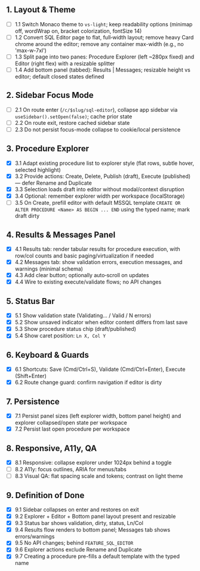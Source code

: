 ## 1. Layout & Theme

- [ ] 1.1 Switch Monaco theme to `vs-light`; keep readability options (minimap off, wordWrap on, bracket colorization, fontSize 14)
- [ ] 1.2 Convert SQL Editor page to flat, full‑width layout; remove heavy Card chrome around the editor; remove any container max-width (e.g., no 'max-w-7xl')
- [ ] 1.3 Split page into two panes: Procedure Explorer (left ~280px fixed) and Editor (right flex) with a resizable splitter
- [ ] 1.4 Add bottom panel (tabbed): Results | Messages; resizable height vs editor; default closed states defined

## 2. Sidebar Focus Mode

- [ ] 2.1 On route enter (`/c/$slug/sql-editor`), collapse app sidebar via `useSidebar().setOpen(false)`; cache prior state
- [ ] 2.2 On route exit, restore cached sidebar state
- [ ] 2.3 Do not persist focus-mode collapse to cookie/local persistence

## 3. Procedure Explorer

- [x] 3.1 Adapt existing procedure list to explorer style (flat rows, subtle hover, selected highlight)
- [x] 3.2 Provide actions: Create, Delete, Publish (draft), Execute (published) — defer Rename and Duplicate
- [x] 3.3 Selection loads draft into editor without modal/context disruption
- [x] 3.4 Optional: remember explorer width per workspace (localStorage)
- [ ] 3.5 On Create, prefill editor with default MSSQL template `CREATE OR ALTER PROCEDURE <Name> AS BEGIN ... END` using the typed name; mark draft dirty

## 4. Results & Messages Panel

- [x] 4.1 Results tab: render tabular results for procedure execution, with row/col counts and basic paging/virtualization if needed
- [x] 4.2 Messages tab: show validation errors, execution messages, and warnings (minimal schema)
- [x] 4.3 Add clear button; optionally auto‑scroll on updates
- [x] 4.4 Wire to existing execute/validate flows; no API changes

## 5. Status Bar

- [x] 5.1 Show validation state (Validating… / Valid / N errors)
- [x] 5.2 Show unsaved indicator when editor content differs from last save
- [x] 5.3 Show procedure status chip (draft/published)
- [x] 5.4 Show caret position: `Ln X, Col Y`

## 6. Keyboard & Guards

- [x] 6.1 Shortcuts: Save (Cmd/Ctrl+S), Validate (Cmd/Ctrl+Enter), Execute (Shift+Enter)
- [x] 6.2 Route change guard: confirm navigation if editor is dirty

## 7. Persistence

- [x] 7.1 Persist panel sizes (left explorer width, bottom panel height) and explorer collapsed/open state per workspace
- [x] 7.2 Persist last open procedure per workspace

## 8. Responsive, A11y, QA

- [x] 8.1 Responsive: collapse explorer under 1024px behind a toggle
- [ ] 8.2 A11y: focus outlines, ARIA for menus/tabs
- [ ] 8.3 Visual QA: flat spacing scale and tokens; contrast on light theme

## 9. Definition of Done

- [x] 9.1 Sidebar collapses on enter and restores on exit
- [x] 9.2 Explorer + Editor + Bottom panel layout present and resizable
- [x] 9.3 Status bar shows validation, dirty, status, Ln/Col
- [x] 9.4 Results flow renders to bottom panel; Messages tab shows errors/warnings
- [x] 9.5 No API changes; behind `FEATURE_SQL_EDITOR`
- [x] 9.6 Explorer actions exclude Rename and Duplicate
- [x] 9.7 Creating a procedure pre-fills a default template with the typed name
